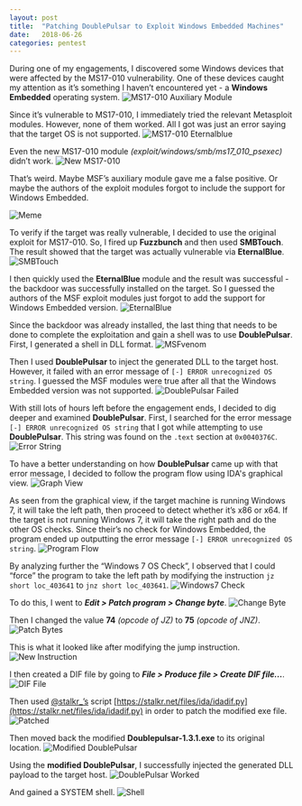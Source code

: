 ```yaml
---
layout: post
title:  "Patching DoublePulsar to Exploit Windows Embedded Machines"
date:   2018-06-26
categories: pentest
---
```


During one of my engagements, I discovered some Windows devices that were affected by the MS17-010 vulnerability. One of these devices caught my attention as it’s something I haven’t encountered yet - a **Windows Embedded** operating system. 
![MS17-010 Auxiliary Module](/static/img/01/01.png)

Since it’s vulnerable to MS17-010, I immediately tried the relevant Metasploit modules. However, none of them worked. All I got was just an error saying that the target OS is not supported. 
![MS17-010 Eternalblue](/static/img/01/02.png)

Even the new MS17-010 module *(exploit/windows/smb/ms17_010_psexec)* didn’t work. 
![New MS17-010](/static/img/01/03.png)

That’s weird. Maybe MSF’s auxiliary module gave me a false positive. Or maybe the authors of the exploit modules forgot to include the support for Windows Embedded. 

![Meme](/static/img/01/04.png)

To verify if the target was really vulnerable, I decided to use the original exploit for MS17-010. So, I fired up **Fuzzbunch** and then used **SMBTouch**. The result showed that the target was actually vulnerable via **EternalBlue**.
![SMBTouch](/static/img/01/05.png)

I then quickly used the **EternalBlue** module and the result was successful - the backdoor was successfully installed on the target. So I guessed the authors of the MSF exploit modules just forgot to add the support for Windows Embedded version.
![EternalBlue](/static/img/01/06.png)

Since the backdoor was already installed, the last thing that needs to be done to complete the exploitation and gain a shell was to use **DoublePulsar**. First, I generated a shell in DLL format.
![MSFvenom](/static/img/01/07.png)

Then I used **DoublePulsar** to inject the generated DLL to the target host. However, it failed with an error message of `[-] ERROR unrecognized OS string`. I guessed the MSF modules were true after all that the Windows Embedded version was not supported.
![DoublePulsar Failed](/static/img/01/08.png)

With still lots of hours left before the engagement ends, I decided to dig deeper and examined **DoublePulsar**. First, I searched for the error message `[-] ERROR unrecognized OS string` that I got while attempting to use **DoublePulsar**. This string was found on the `.text` section at `0x0040376C`. 
![Error String](/static/img/01/09.png)

To have a better understanding on how **DoublePulsar** came up with that error message, I decided to follow the program flow using IDA's graphical view.
![Graph View](/static/img/01/10.png)

As seen from the graphical view, if the target machine is running Windows 7, it will take the left path, then proceed to detect whether it’s x86 or x64. If the target is not running Windows 7, it will take the right path and do the other OS checks. Since their’s no check for Windows Embedded, the program ended up outputting the error message `[-] ERROR unrecognized OS string`.
![Program Flow](/static/img/01/11.png)

By analyzing further the “Windows 7 OS Check”, I observed that I could “force” the program to take the left path by modifying the instruction `jz short loc_403641` to `jnz short loc_403641`.
![Windows7 Check](/static/img/01/12.png)

To do this, I went to **_Edit > Patch program > Change byte_**.
![Change Byte](/static/img/01/13.png)

Then I changed the value **74** *(opcode of JZ)* to **75** *(opcode of JNZ)*.
![Patch Bytes](/static/img/01/14.png)

This is what it looked like after modifying the jump instruction. 
![New Instruction](/static/img/01/15.png)

I then created a DIF file by going to **_File > Produce file > Create DIF file..._**. 
![DIF File](/static/img/01/16.png)

Then used  [@stalkr_’s](https://twitter.com/stalkr_) script [https://stalkr.net/files/ida/idadif.py](https://stalkr.net/files/ida/idadif.py) in order to patch the modified exe file.
![Patched](/static/img/01/17.png)

Then moved back the modified **Doublepulsar-1.3.1.exe** to its original location.
![Modified DoublePulsar](/static/img/01/18.png)

Using the **modified DoublePulsar**, I successfully injected the generated DLL payload to the target host.
![DoublePulsar Worked](/static/img/01/19.png)

And gained a SYSTEM shell.
![Shell](/static/img/01/20.png)
